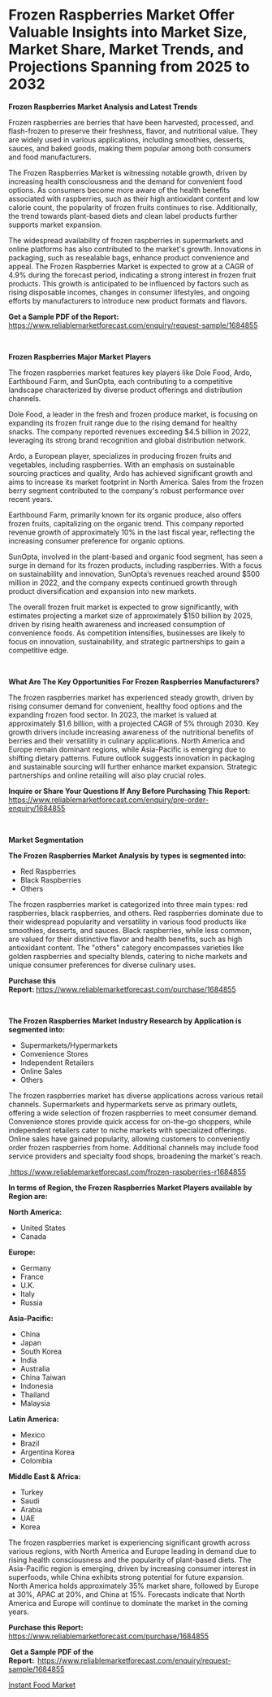 <p><h1>Frozen Raspberries Market Offer Valuable Insights into Market Size, Market Share, Market Trends, and Projections Spanning from 2025 to 2032</h1></p><p><strong>Frozen Raspberries Market Analysis and Latest Trends</strong></p>
<p><p>Frozen raspberries are berries that have been harvested, processed, and flash-frozen to preserve their freshness, flavor, and nutritional value. They are widely used in various applications, including smoothies, desserts, sauces, and baked goods, making them popular among both consumers and food manufacturers.</p><p>The Frozen Raspberries Market is witnessing notable growth, driven by increasing health consciousness and the demand for convenient food options. As consumers become more aware of the health benefits associated with raspberries, such as their high antioxidant content and low calorie count, the popularity of frozen fruits continues to rise. Additionally, the trend towards plant-based diets and clean label products further supports market expansion.</p><p>The widespread availability of frozen raspberries in supermarkets and online platforms has also contributed to the market's growth. Innovations in packaging, such as resealable bags, enhance product convenience and appeal. The Frozen Raspberries Market is expected to grow at a CAGR of 4.9% during the forecast period, indicating a strong interest in frozen fruit products. This growth is anticipated to be influenced by factors such as rising disposable incomes, changes in consumer lifestyles, and ongoing efforts by manufacturers to introduce new product formats and flavors.</p></p>
<p><strong>Get a Sample PDF of the Report:&nbsp;</strong> <a href="https://www.reliablemarketforecast.com/enquiry/request-sample/1684855?utm_campaign=1903&utm_medium=2&utm_source=Github&utm_content=ia&utm_term=14022025&utm_id=frozen-raspberries">https://www.reliablemarketforecast.com/enquiry/request-sample/1684855</a></p>
<p>&nbsp;</p>
<p><strong>Frozen Raspberries Major Market Players</strong></p>
<p><p>The frozen raspberries market features key players like Dole Food, Ardo, Earthbound Farm, and SunOpta, each contributing to a competitive landscape characterized by diverse product offerings and distribution channels. </p><p>Dole Food, a leader in the fresh and frozen produce market, is focusing on expanding its frozen fruit range due to the rising demand for healthy snacks. The company reported revenues exceeding $4.5 billion in 2022, leveraging its strong brand recognition and global distribution network.</p><p>Ardo, a European player, specializes in producing frozen fruits and vegetables, including raspberries. With an emphasis on sustainable sourcing practices and quality, Ardo has achieved significant growth and aims to increase its market footprint in North America. Sales from the frozen berry segment contributed to the company's robust performance over recent years.</p><p>Earthbound Farm, primarily known for its organic produce, also offers frozen fruits, capitalizing on the organic trend. This company reported revenue growth of approximately 10% in the last fiscal year, reflecting the increasing consumer preference for organic options. </p><p>SunOpta, involved in the plant-based and organic food segment, has seen a surge in demand for its frozen products, including raspberries. With a focus on sustainability and innovation, SunOpta’s revenues reached around $500 million in 2022, and the company expects continued growth through product diversification and expansion into new markets.</p><p>The overall frozen fruit market is expected to grow significantly, with estimates projecting a market size of approximately $150 billion by 2025, driven by rising health awareness and increased consumption of convenience foods. As competition intensifies, businesses are likely to focus on innovation, sustainability, and strategic partnerships to gain a competitive edge.</p></p>
<p>&nbsp;</p>
<p><strong>What Are The Key Opportunities For Frozen Raspberries Manufacturers?</strong></p>
<p><p>The frozen raspberries market has experienced steady growth, driven by rising consumer demand for convenient, healthy food options and the expanding frozen food sector. In 2023, the market is valued at approximately $1.6 billion, with a projected CAGR of 5% through 2030. Key growth drivers include increasing awareness of the nutritional benefits of berries and their versatility in culinary applications. North America and Europe remain dominant regions, while Asia-Pacific is emerging due to shifting dietary patterns. Future outlook suggests innovation in packaging and sustainable sourcing will further enhance market expansion. Strategic partnerships and online retailing will also play crucial roles.</p></p>
<p><strong>Inquire or Share Your Questions If Any Before Purchasing This Report:</strong> <a href="https://www.reliablemarketforecast.com/enquiry/pre-order-enquiry/1684855?utm_campaign=1903&utm_medium=2&utm_source=Github&utm_content=ia&utm_term=14022025&utm_id=frozen-raspberries">https://www.reliablemarketforecast.com/enquiry/pre-order-enquiry/1684855</a></p>
<p>&nbsp;</p>
<p><strong>Market Segmentation</strong></p>
<p><strong>The Frozen Raspberries Market Analysis by types is segmented into:</strong></p>
<p><ul><li>Red Raspberries</li><li>Black Raspberries</li><li>Others</li></ul></p>
<p><p>The frozen raspberries market is categorized into three main types: red raspberries, black raspberries, and others. Red raspberries dominate due to their widespread popularity and versatility in various food products like smoothies, desserts, and sauces. Black raspberries, while less common, are valued for their distinctive flavor and health benefits, such as high antioxidant content. The "others" category encompasses varieties like golden raspberries and specialty blends, catering to niche markets and unique consumer preferences for diverse culinary uses.</p></p>
<p><strong>Purchase this Report:&nbsp;</strong><a href="https://www.reliablemarketforecast.com/purchase/1684855?utm_campaign=1903&utm_medium=2&utm_source=Github&utm_content=ia&utm_term=14022025&utm_id=frozen-raspberries">https://www.reliablemarketforecast.com/purchase/1684855</a></p>
<p>&nbsp;</p>
<p><strong>The Frozen Raspberries Market Industry Research by Application is segmented into:</strong></p>
<p><ul><li>Supermarkets/Hypermarkets</li><li>Convenience Stores</li><li>Independent Retailers</li><li>Online Sales</li><li>Others</li></ul></p>
<p><p>The frozen raspberries market has diverse applications across various retail channels. Supermarkets and hypermarkets serve as primary outlets, offering a wide selection of frozen raspberries to meet consumer demand. Convenience stores provide quick access for on-the-go shoppers, while independent retailers cater to niche markets with specialized offerings. Online sales have gained popularity, allowing customers to conveniently order frozen raspberries from home. Additional channels may include food service providers and specialty food shops, broadening the market's reach.</p></p>
<p><a href="https://www.reliablemarketforecast.com/frozen-raspberries-r1684855?utm_campaign=1903&utm_medium=2&utm_source=Github&utm_content=ia&utm_term=14022025&utm_id=frozen-raspberries">&nbsp;https://www.reliablemarketforecast.com/frozen-raspberries-r1684855</a></p>
<p><strong>In terms of Region, the Frozen Raspberries Market Players available by Region are:</strong></p>
<p>
    <p> <strong> North America: </strong>
        <ul>
            <li>United States</li>
            <li>Canada</li>
        </ul>
        </p> 
    <p> <strong> Europe: </strong>
        <ul>
            <li>Germany</li>
            <li>France</li>
            <li>U.K.</li>
            <li>Italy</li>
            <li>Russia</li>
        </ul>
        </p> 
    <p> <strong> Asia-Pacific: </strong>
        <ul>
            <li>China</li>
            <li>Japan</li>
            <li>South Korea</li>
            <li>India</li>
            <li>Australia</li>
            <li>China Taiwan</li>
            <li>Indonesia</li>
            <li>Thailand</li>
            <li>Malaysia</li>
        </ul>
        </p> 
    <p> <strong> Latin America: </strong>
        <ul>
            <li>Mexico</li>
            <li>Brazil</li>
            <li>Argentina Korea</li>
            <li>Colombia</li>
        </ul>
        </p> 
    <p> <strong> Middle East & Africa: </strong>
        <ul>
            <li>Turkey</li>
            <li>Saudi</li>
            <li>Arabia</li>
            <li>UAE</li>
            <li>Korea</li>
        </ul>
    </p>
    </p>
<p><p>The frozen raspberries market is experiencing significant growth across various regions, with North America and Europe leading in demand due to rising health consciousness and the popularity of plant-based diets. The Asia-Pacific region is emerging, driven by increasing consumer interest in superfoods, while China exhibits strong potential for future expansion. North America holds approximately 35% market share, followed by Europe at 30%, APAC at 20%, and China at 15%. Forecasts indicate that North America and Europe will continue to dominate the market in the coming years.</p></p>
<p><strong>Purchase this Report: </strong><a href="https://www.reliablemarketforecast.com/purchase/1684855?utm_campaign=1903&utm_medium=2&utm_source=Github&utm_content=ia&utm_term=14022025&utm_id=frozen-raspberries">https://www.reliablemarketforecast.com/purchase/1684855</a></p>
<p>&nbsp;<strong>Get a Sample PDF of the Report:&nbsp;&nbsp;</strong><a href="https://www.reliablemarketforecast.com/enquiry/request-sample/1684855?utm_campaign=1903&utm_medium=2&utm_source=Github&utm_content=ia&utm_term=14022025&utm_id=frozen-raspberries">https://www.reliablemarketforecast.com/enquiry/request-sample/1684855</a></p>
<p><strong></strong></p>
<p><p><a href="https://github.com/ashepherd82/Market-Research-Report-List-7/blob/main/instant-food-market.md?utm_campaign=1903&utm_medium=2&utm_source=Github&utm_content=ia&utm_term=14022025&utm_id=frozen-raspberries">Instant Food Market</a></p></p>